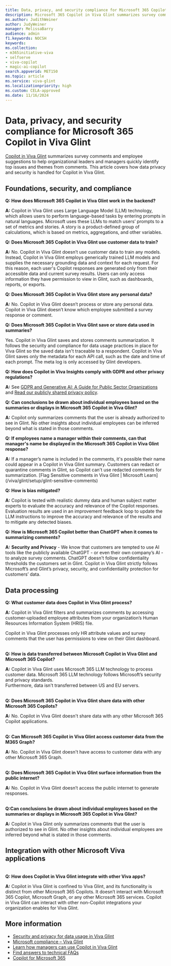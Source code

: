 ```yaml
---
title: Data, privacy, and security compliance for Microsoft 365 Copilot in Viva Glint 
description: Microsoft 365 Copilot in Viva Glint summarizes survey comments and employee suggestions to help organizational leaders and managers quickly identify top issues and themes from comments. 
ms.author: JudithWeiner
author: JudyWeiner
manager: MelissaBarry
audience: admin
f1.keywords: NOCSH
keywords: 
ms.collection:  
- m365initiative-viva
- selfserve
- viva-copilot
- magic-ai-copilot
search.appverid: MET150 
ms.topic: article
ms.service: viva-glint
ms.localizationpriority: high
ms.custom: CELA-approved
ms.date: 11/16/2024
---
```


# Data, privacy, and security compliance for Microsoft 365 Copilot in Viva Glint

[Copilot in Viva Glint](/viva/glint/copilot/copilot-admin-intro) summarizes survey comments and employee suggestions to help organizational leaders and managers quickly identify top issues and themes from comments. This article covers how data privacy and security is handled for Copilot in Viva Glint.

## Foundations, security, and compliance

**Q: How does Microsoft 365 Copilot in Viva Glint work in the backend?**

**A:** Copilot in Viva Glint uses Large Language Model (LLM) technology, which allows users to perform language-based tasks by entering prompts in natural languages. Microsoft uses these LLMs to match users’ prompts to a set of metrics and stories. A story is a product-defined group of calculations, which is based on metrics, aggregations, and other variables.

**Q: Does Microsoft 365 Copilot in Viva Glint use customer data to train?**

**A:** No. Copilot in Viva Glint doesn’t use customer data to train any models. Instead, Copilot in Viva Glint employs generically trained LLM models and supplies the necessary grounding data and context for each request. For this reason, each user's Copilot responses are generated only from their accessible data and current survey results. Users can only access information they have permission to view in Glint, such as dashboards, reports, or exports. 

**Q: Does Microsoft 365 Copilot in Viva Glint store any personal data?**

**A:** No.  Copilot in Viva Glint doesn’t process or store any personal data. Copilot in Viva Glint doesn’t know which employee submitted a survey response or comment.   

**Q: Does Microsoft 365 Copilot in Viva Glint save or store data used in summaries?**

Yes. Copilot in Viva Glint saves and stores comments summarization. It follows the security and compliance for data usage practices in place for Viva Glint so the saved data isn't traceable to a respondent. Copilot in Viva Glint saves only the metadata for each API call, such as the date and time of each prompt. The meta log is only accessed by Glint developers. 

**Q: How does Copilot in Viva Insights comply with GDPR and other privacy regulations?**

**A:** See [GDPR and Generative AI: A Guide for Public Sector Organizations](https://wwps.microsoft.com/blog/GDPR-GenAI) and [Read our publicly shared privacy policy](/../../viva/glint/setup/viva-glint-privacy).

**Q: Can conclusions be drawn about individual employees based on the summaries or displays in Microsoft 365 Copilot in Viva Glint?**

**A:** Copilot only summarizes comments that the user is already authorized to see in Glint. No other insights about individual employees can be inferred beyond what is stated in those comments. 

**Q: If employees name a manager within their comments, can that manager's name be displayed in the Microsoft 365 Copilot in Viva Glint response?**

**A:** If a manager’s name is included in the comments, it's possible their name could appear in a Copilot in Viva Glint summary. Customers can redact or quarantine comments in Glint, so Copilot can't use redacted comments for summarization. [Flag Sensitive comments in Viva Glint | Microsoft Learn] (/viva/glint/setup/glint-sensitive-comments)

**Q: How is bias mitigated?**

**A:** Copilot is tested with realistic dummy data and human subject matter experts to evaluate the accuracy and relevance of the Copilot responses. Evaluation results are used in an improvement feedback loop to update the LLM instructions to improve the accuracy and relevance of the results and to mitigate any detected biases.   

**Q: How is Microsoft 365 Copilot better than ChatGPT when it comes to summarizing comments?**

**A:** **Security and Privacy** - We know that customers are tempted to use AI tools like the publicly available ChatGPT - or even their own company’s AI - to analyze survey comments. ChatGPT doesn't follow confidentiality thresholds the customers set in Glint. Copilot in Viva Glint strictly follows Microsoft’s and Glint’s privacy, security, and confidentiality protection for customers’ data.  

## Data processing  

**Q: What customer data does Copilot in Viva Glint process?**

**A:** Copilot in Viva Glint filters and summarizes comments by accessing customer-uploaded employee attributes from your organization’s Human Resources Information System (HRIS) file. 

Copilot in Viva Glint processes only HR attribute values and survey comments that the user has permissions to view on their Glint dashboard. 

<br>**Q: How is data transferred between Microsoft Copilot in Viva Glint and Microsoft 365 Copilot?**

**A:** Copilot in Viva Glint uses Microsoft 365 LLM technology to process customer data. Microsoft 365 LLM technology follows Microsoft’s security and privacy standards.  
Furthermore, data isn't transferred between US and EU servers.  

<br>**Q: Does Microsoft 365 Copilot in Viva Glint share data with other Microsoft 365 Copilots?**

**A:** No. Copilot in Viva Glint doesn't share data with any other Microsoft 365 Copilot applications.

<br>**Q: Can Microsoft 365 Copilot in Viva Glint access customer data from the M365 Graph?**

**A:** No. Copilot in Viva Glint doesn't have access to customer data with any other Microsoft 365 Graph.  

<br>**Q: Does Microsoft 365 Copilot in Viva Glint surface information from the public internet?**

**A:** No. Copilot in Viva Glint doesn’t access the public internet to generate responses. 

<br>**Q:Can conclusions be drawn about individual employees based on the summaries or displays in Microsoft 365 Copilot in Viva Glint?**

**A:** Copilot in Viva Glint only summarizes comments that the user is authorized to see in Glint. No other insights about individual employees are inferred beyond what is stated in those comments. 

## Integration with other Microsoft Viva applications

<br>**Q: How does Copilot in Viva Glint integrate with other Viva apps?**

**A:** Copilot in Viva Glint is confined to Viva Glint, and its functionality is distinct from other Microsoft 365 Copilots. It doesn’t interact with Microsoft 365 Copilot, Microsoft Graph, or any other Microsoft 365 services. Copilot in Viva Glint can interact with other non-Copilot integrations your organization enables for Viva Glint.

## More information

- [Security and privacy for data usage in Viva Glint](/../../viva/glint/setup/gdpr-special-categories)
- [Microsoft compliance – Viva Glint](/../../viva/viva-compliance)
- [Learn how managers can use Copilot in Viva Glint](https://go.microsoft.com/fwlink/?linkid=2274072)
- [Find answers to technical FAQs](https://go.microsoft.com/fwlink/?linkid=2274071)
- [Copilot for Microsoft 365](https://adoption.microsoft.com/copilot/)



